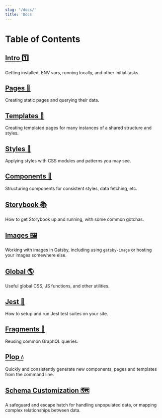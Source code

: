 ```yaml
---
slug: '/docs/'
title: 'Docs'
---
```


# Table of Contents

## [Intro 1️⃣](/docs/intro)

Getting installed, ENV vars, running locally, and other initial tasks.

## [Pages 📖](/docs/pages)

Creating static pages and querying their data.

## [Templates 📐](/docs/templates)

Creating templated pages for many instances of a shared structure and styles.

## [Styles 🎨](/docs/styles)

Applying styles with CSS modules and patterns you may see.

## [Components 🧱](/docs/components)

Structuring components for consistent styles, data fetching, etc.

## [Storybook 📚](/docs/storybook)

How to get Storybook up and running, with some common gotchas.

## [Images 🖼️](/docs/images)

Working with images in Gatsby, including using `gatsby-image` or hosting your images somewhere else.

## [Global 🌎](/docs/global)

Useful global CSS, JS functions, and other utilities.

## [Jest 🤡](/docs/jest)

How to setup and run Jest test suites on your site.

## [Fragments 🧩](/docs/fragments)

Reusing common GraphQL queries.

## [Plop 💧](/docs/plop)

Quickly and consistently generate new components, pages and templates from the command line.

## [Schema Customization 🗺️](/docs/schema-customization)

A safeguard and escape hatch for handling unpopulated data, or mapping complex relationships between data.
